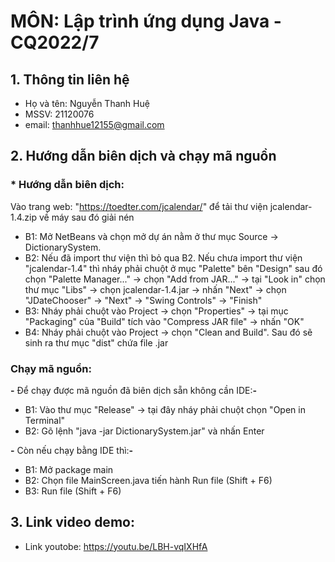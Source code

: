 # MÔN: Lập trình ứng dụng Java - CQ2022/7

## 1. Thông tin liên hệ 
- Họ và tên: Nguyễn Thanh Huệ
- MSSV: 21120076
- email: thanhhue12155@gmail.com

## 2. Hướng dẫn biên dịch và chạy mã nguồn
### * Hướng dẫn biên dịch: 
Vào trang web: "https://toedter.com/jcalendar/" để tải thư viện jcalendar-1.4.zip về máy sau đó giải nén
- B1: Mở NetBeans và chọn mở dự án nằm ở thư mục Source -> DictionarySystem.
- B2: Nếu đã import thư viện thì bỏ qua B2. Nếu chưa import thư viện "jcalendar-1.4" thì nháy phải chuột ở mục "Palette" bên "Design" sau đó chọn "Palette Manager..." -> chọn "Add from JAR..." ->      tại "Look in" chọn thư mục "Libs" -> chọn jcalendar-1.4.jar -> nhấn "Next" -> chọn "JDateChooser" -> "Next" -> "Swing Controls" -> "Finish"
- B3: Nháy phải chuột vào Project -> chọn "Properties" -> tại mục "Packaging" của "Build" tích vào "Compress JAR file" -> nhấn "OK"
- B4: Nháy phải chuột vào Project -> chọn "Clean and Build". Sau đó sẽ sinh ra thư mục "dist" chứa file .jar

### Chạy mã nguồn: 
**-** Để chạy được mã nguồn đã biên dịch sẵn không cần IDE:**-**
  + B1: Vào thư mục "Release" -> tại đây nháy phải chuột chọn "Open in Terminal" 
  + B2: Gõ lệnh "java -jar DictionarySystem.jar" và nhấn Enter
    
**-** Còn nếu chạy bằng IDE thì:**-**
  + B1: Mở package main
  + B2: Chọn file MainScreen.java  tiến hành Run file (Shift + F6)
  + B3: Run file (Shift + F6)

## 3. Link video demo: 
- Link youtobe: https://youtu.be/LBH-vqIXHfA
